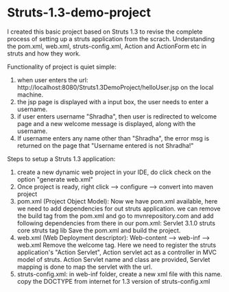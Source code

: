 # Struts-1.3-demo-project

I created this basic project based on Struts 1.3 to revise the complete process of setting up a struts application from the scrach.
Understanding the pom.xml, web.xml, struts-config.xml, Action and ActionForm etc in struts and how they work.

Functionality of project is quiet simple: 
1. when  user enters the url: http://localhost:8080/Struts1.3DemoProject/helloUser.jsp on the local machine.
2. the jsp page is displayed with a input box, the user needs to enter a username.
3. if user enters username "Shradha", then user is redirected to welcome page and a new welcome message is displayed,
   along with the username.
4. If username enters any name other than "Shradha", the error msg is returned on the page that "Username entered is not Shradha!" 

Steps to setup a Struts 1.3 application:


1. create a new dynamic web project in your IDE, do click check on the option "generate web.xml"
2. Once project is ready, right click --> configure --> convert into maven project
3. pom.xml (Project Object Model):
   Now we have pom.xml available, here we need to add dependencies for out struts application.
   we can remove the build tag from the pom.xml and 
   go to mvnrepository.com and add following dependencies from there in our pom.xml:
   Servlet 3.1.0
   struts core
   struts tag lib
   Save the pom.xml and build the project.
4. web.xml (Web Deployment descriptor):
   Web-content --> web-inf --> web.xml
   Remove the welcome tag. Here we need to register the struts application's "Action Servlet", Action servlet act as a            controller in MVC model of struts.
   Action Servlet name and class are provided, Servlet mapping is done to map the servlet with the url.
5. struts-config.xml:
   in web-inf folder, create a new xml file with this name.
   copy the DOCTYPE from internet for 1.3 version of struts-config.xml
   
   

